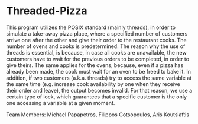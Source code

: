 # Threaded-Pizza

This program utilizes the POSIX standard (mainly threads), in order to simulate a take-away pizza place, where a specified number of customers arrive one after the other and give their order to the restaurant cooks. The number of ovens and cooks is predetermined. The reason why the use of threads is essential, is because, in case all cooks are unavailable, the new customers have to wait for the previous orders to be completed, in order to give theirs. The same applies for the ovens, because, even if a pizza has already been made, the cook must wait for an oven to be freed to bake it. In addition, if two customers (a.k.a. threads) try to access the same variable at the same time (e.g. increase cook availability by one when they receive their order and leave), the output becomes invalid. For that reason, we use a certain type of lock, which guarantees that a specific customer is the only one accessing a variable at a given moment. 

Team Members: Michael Papapetros, Filippos Gotsopoulos, Aris Koutsiaftis
